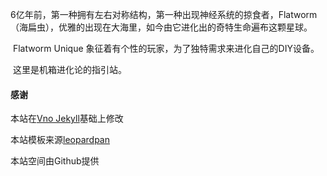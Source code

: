 ​		6亿年前，第一种拥有左右对称结构，第一种出现神经系统的掠食者，Flatworm（海扁虫），优雅的出现在大海里，如今由它进化出的奇特生命遍布这颗星球。

​		Flatworm Unique 象征着有个性的玩家，为了独特需求来进化自己的DIY设备。

​		这里是机箱进化论的指引站。

#### 感谢   

本站在[Vno Jekyll](https://github.com/onevcat/vno-jekyll)基础上修改

本站模板来源[leopardpan](https://leopardpan.cn/)

本站空间由Github提供
